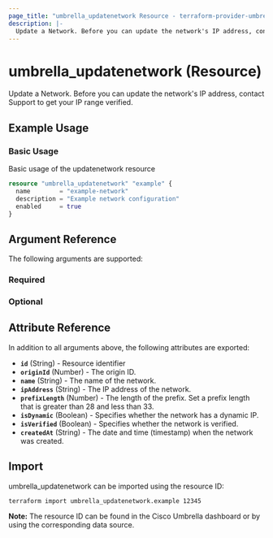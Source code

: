 ```yaml
---
page_title: "umbrella_updatenetwork Resource - terraform-provider-umbrella"
description: |-
  Update a Network. Before you can update the network's IP address, contact Support to get your IP range verified.
---
```


# umbrella_updatenetwork (Resource)

Update a Network. Before you can update the network's IP address, contact Support to get your IP range verified.

## Example Usage


### Basic Usage

Basic usage of the updatenetwork resource

```terraform
resource "umbrella_updatenetwork" "example" {
  name        = "example-network"
  description = "Example network configuration"
  enabled     = true
}
```



## Argument Reference

The following arguments are supported:

### Required



### Optional



## Attribute Reference

In addition to all arguments above, the following attributes are exported:

- **`id`** (String) - Resource identifier
- **`originId`** (Number) - The origin ID.
- **`name`** (String) - The name of the network.
- **`ipAddress`** (String) - The IP address of the network.
- **`prefixLength`** (Number) - The length of the prefix. Set a prefix length that is greater than 28 and less than 33.
- **`isDynamic`** (Boolean) - Specifies whether the network has a dynamic IP.
- **`isVerified`** (Boolean) - Specifies whether the network is verified.
- **`createdAt`** (String) - The date and time (timestamp) when the network was created.



## Import

umbrella_updatenetwork can be imported using the resource ID:

```shell
terraform import umbrella_updatenetwork.example 12345
```

**Note:** The resource ID can be found in the Cisco Umbrella dashboard or by using the corresponding data source.

